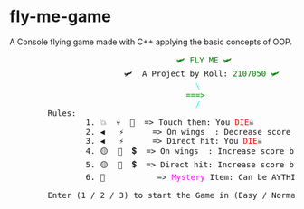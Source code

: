 # fly-me-game
A Console flying game made with C++ applying the basic concepts of OOP.

<pre><span style="color:green;">                                   🛩️ FLY ME 🛩️</span>
                        🛩️  A Project by Roll: <span style="color:green;">2107050 🛩️</span>
                                       <span style="color:cyan;">\</span>
                                     <span style="color:green;">===></span>
                                       <span style="color:cyan;">/</span>
        Rules: 
                1. 💥  💀  🚁  => Touch them: You <span style="color:red;">DIE</span>☠️
                2. ◀   ⚡      => On wings  : Decrease score by <span style="color:red;">(200-400)</span>
                3. ◀   ⚡      => Direct hit: You <span style="color:red;">DIE</span>☠️
                4. 🟡  🍏  💲  => On wings  : Increase score by <span style="color:green;">(500-1000)</span>
                5. 🟡  🍏  💲  => Direct hit: Increase score by <span style="color:green;">1000</span>
                6. 🎃           => <span style="color:magenta;">Mystery</span> Item: Can be AYTHING [Hard Mode only]

        Enter (1 / 2 / 3) to start the Game in (Easy / Normal / Hard) Mode

</pre>